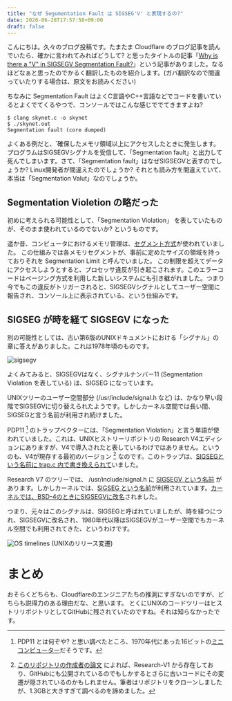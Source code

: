 ```yaml
---
title: "なぜ Segumentation Fault は SIGSEG'V' と表現するの?"
date: 2020-06-28T17:57:58+09:00
draft: false
---
```


こんにちは。久々のブログ投稿です。たまたま Cloudflare のブログ記事を読んでいたら、確かに言われてみればどうして? と思ったタイトルの記事「[Why is there a "V" in SIGSEGV Segmentation Fault?](https://blog.cloudflare.com/why-is-there-a-v-in-sigsegv-segmentation-fault/)」という記事がありました。なるほどなぁと思ったのでかるく翻訳したものを紹介します。(ガバ翻訳なので間違っていたりする場合は、原文をお読みください)

ちなみに Segmentation Fault はよくC言語やC++言語などでコードを書いているとよくでてくるやつで、コンソールではこんな感じででてきますよね?

```
$ clang skynet.c -o skynet
$ ./skynet.out 
Segmentation fault (core dumped)
```

よくある例だと、`確保したメモリ領域以上にアクセスしたときに発生します。プログラムはSIGSEGVシグナルを受信して、「Segmentation fault」と出力して死んでしまいます。さて、「Segmentation fault」はなぜSIGSEGVと表すのでしょうか? Linux開発者が間違えたのでしょうか? それとも読み方を間違えていて、本当は「Segmentation Valut」なのでしょうか。

## Segmentation Violetion の略だった

初めに考えられる可能性として、「Segmentation Violation」 を表していたものが、そのまま使われているのでないか? というものです。

遥か昔、コンピュータにおけるメモリ管理は、[セグメント方式](https://ja.wikipedia.org/wiki/%E3%82%BB%E3%82%B0%E3%83%A1%E3%83%B3%E3%83%88%E6%96%B9%E5%BC%8F)が使われていました。
この仕組みでは各メモリセグメントが、事前に定めたサイズの領域を持っておりそれを Segmentation Limit と呼んでいました。
この制限を超えてデータにアクセスしようとすると、プロセッサ違反が引き起こされます。このエラーコードはページング方式を利用した新しいシステムにも引き継がれました。つまり今でもこの違反がトリガーされると、SIGSEGVシグナルとしてユーザー空間に報告され、コンソール上に表示されている、という仕組みです。

## SIGSEG が時を経て SIGSEGV になった

別の可能性としては、古い第6版のUNIXドキュメントにおける「シグナル」の章に答えがありました。これは1978年頃のものです。

![sigsegv](https://uc7669a5cbc565fb7395ec125674.previews.dropboxusercontent.com/p/thumb/AA2MR7mFktTA6-lUL-MLwgb6iphrO0WRzwBVoFpxnBZCeVNmUmB5pEeFoq6aBT-d8nyaWFWjm8dfnXL7U9FR56bpYw7_5BhOTlbe4p96RmbjbQ-vkRNTeAhPTDBtTxFkb4s6V_e-c4oj8GRLt9YrmPRZPweDESFC_oqUU6NS1YUnh9DX6tY5Wop1HGEjZ5P8yVeAoJSKwdoR-gIR9HDAtPWQg-MhMmVBn28NB0MgrdqpV7WvGh9d_MniEpSirxQAAeMYKlateYTwK6lriJFnAyIbcg0DBZD4y_zqyaMkwSIFMJujcHNP5QV48xEZDsWQLLk/p.jpeg)

よくみてみると、SIGSEGVはなく、シグナルナンバー11 (Segmentation Violation を表している) は、SIGSEG になっています。

UNIXツリーのユーザー空間部分 (/usr/include/signal.h など) は、かなり早い段階でSIGSEGVに切り替えられたようです。しかしカーネル空間では長い間、SIGSEGと言う名前が利用され続けました。

PDP11 [^a] のトラップベクターには、「Segmentation Violation」と言う単語が使われていました。これは、UNIXヒストリーリポジトリの Research V4エディションにありますが、V4で導入されたと表しているわけではありません。というのも、V4が現存する最初のバージョン [^b] なのです。このトラップは、[SIGSEGという名前に trap.c 内で書き換えられて](https://github.com/dspinellis/unix-history-repo/blob/23055b9b5eb219e7870b225475b823762ffee47f/sys/ken/trap.c#L73)いました。

Research V7 のツリーでは、 /usr/include/signal.h に [SIGSEGV という名前](https://github.com/dspinellis/unix-history-repo/blob/caf79156722645e699fd38cead6f24378ef51ef5/usr/include/signal.h) があります。しかしカーネルでは、[SIGSEG という名前](https://github.com/dspinellis/unix-history-repo/blob/c0648e43a5fc3f7fdfa4a4c69acccf6a17aecbe6/usr/sys/sys/trap.c#L177)が利用されています。[カーネルでは、BSD-4のときにSIGSEGVに改名](https://github.com/dspinellis/unix-history-repo/blob/b41c1385b99723d468877994cc776ed594d41f7d/usr/src/sys/sys/trap.c#L67)されました。

つまり、元々はこのシグナルは、SIGSEGと呼ばれていましたが、時を経つにつれ、SIGSEGVに改名され、1980年代以降はSIGSEGVがユーザー空間でもカーネル空間でも利用されてきた、というわけです。

 ![OS timelines](https://www2.dmst.aueb.gr/dds/pubs/jrnl/2016-EMPSE-unix-history/html/timeline.png)
(UNIXのリリース変遷)

# まとめ

おそらくどちらも、Cloudflareのエンジニアたちの推測にすぎないのですが、どちらも説得力のある理由だな、と思います。
とくにUNIXのコードツリーはヒストリリポジトリとしてGitHubに残されていたのですね。それは知らなかったです。

[^a]: PDP11 とは何ぞや? と思い調べたところ、1970年代にあった16ビットの[ミニコンピューター](https://ja.wikipedia.org/wiki/PDP-11)だそうです。
[^b]: [このリポジトリの作成者の論文](https://www2.dmst.aueb.gr/dds/pubs/jrnl/2016-EMPSE-unix-history/html/unix-history.html) によれば、Research-V1 から存在しており、GitHubにも公開されているのでもしかするとさらに古いコードにその変遷が隠されているのかもしれません。筆者はリポジトリをクローンしましたが、1.3GBと大きすぎて調べるのを諦めました。
